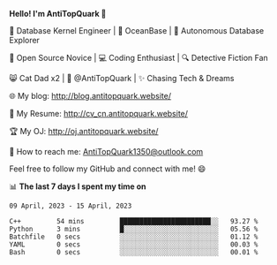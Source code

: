 
**Hello! I'm AntiTopQuark 👋**

🔧 Database Kernel Engineer | 🌊 OceanBase | 🤖 Autonomous Database Explorer

🌱 Open Source Novice | 💻 Coding Enthusiast | 🔍 Detective Fiction Fan

😸 Cat Dad x2 | 🎉 @AntiTopQuark | ✨ Chasing Tech & Dreams

🌐 My blog: http://blog.antitopquark.website/

📄 My Resume: http://cv_cn.antitopquark.website/

🏆 My OJ: http://oj.antitopquark.website/

📧 How to reach me: AntiTopQuark1350@outlook.com

Feel free to follow my GitHub and connect with me! 😄

📊 **The last 7 days I spent my time on** 

<!--START_SECTION:waka-->
```text
09 April, 2023 - 15 April, 2023

C++         54 mins         ███████████████████████░░   93.27 % 
Python      3 mins          █░░░░░░░░░░░░░░░░░░░░░░░░   05.56 % 
Batchfile   0 secs          ░░░░░░░░░░░░░░░░░░░░░░░░░   01.12 % 
YAML        0 secs          ░░░░░░░░░░░░░░░░░░░░░░░░░   00.03 % 
Bash        0 secs          ░░░░░░░░░░░░░░░░░░░░░░░░░   00.01 %
```
<!--END_SECTION:waka-->


